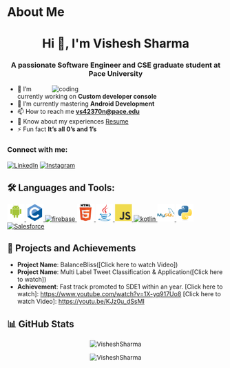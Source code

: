 # About Me

<h1 align="center">Hi 👋, I'm Vishesh Sharma</h1>
<h3 align="center">A passionate Software Engineer and CSE graduate student at Pace University</h3>

<img align="right" alt="coding" width="400" src="https://user-images.githubusercontent.com/55389276/140866485-8fb1c876-9a8f-4d6a-98dc-08c4981eaf70.gif">

- 🔭 I’m currently working on **Custom developer console**
- 🌱 I’m currently mastering **Android Development**
- 📫 How to reach me **vs42370n@pace.edu**
- 📄 Know about my experiences [Resume](https://drive.google.com/file/d/1YF3Mi2GZ4g3UK1wBBwooqs-K9E8pTtMC/view?usp=sharing)
- ⚡ Fun fact **It’s all 0’s and 1’s**

<h3 align="left">Connect with me:</h3>
<p align="left">
  <a href="https://www.linkedin.com/in/vishesh-sharma-0444b8169/" target="blank"><img align="center" src="https://raw.githubusercontent.com/rahuldkjain/github-profile-readme-generator/master/src/images/icons/Social/linked-in-alt.svg" alt="LinkedIn" height="30" width="40" /></a>
  <a href="https://www.instagram.com/v_i_s_h14?igsh=MWNzM3pqNnkzcmhpYQ==" target="blank"><img align="center" src="https://upload.wikimedia.org/wikipedia/commons/thumb/e/e7/Instagram_logo_2016.svg/2048px-Instagram_logo_2016.svg.png" alt="Instagram" height="30" width="40" /></a>
</p>

## 🛠 Languages and Tools:
<p align="left"> 
  <a href="https://developer.android.com" target="_blank" rel="noreferrer"> <img src="https://raw.githubusercontent.com/devicons/devicon/master/icons/android/android-original-wordmark.svg" alt="android" width="40" height="40"/> </a> 
  <a href="https://www.cprogramming.com/" target="_blank" rel="noreferrer"> <img src="https://raw.githubusercontent.com/devicons/devicon/master/icons/c/c-original.svg" alt="c" width="40" height="40"/> </a> 
  <a href="https://firebase.google.com/" target="_blank" rel="noreferrer"> <img src="https://www.vectorlogo.zone/logos/firebase/firebase-icon.svg" alt="firebase" width="40" height="40"/> </a> 
  <a href="https://www.w3.org/html/" target="_blank" rel="noreferrer"> <img src="https://raw.githubusercontent.com/devicons/devicon/master/icons/html5/html5-original-wordmark.svg" alt="html5" width="40" height="40"/> </a> 
  <a href="https://www.java.com" target="_blank" rel="noreferrer"> <img src="https://raw.githubusercontent.com/devicons/devicon/master/icons/java/java-original.svg" alt="java" width="40" height="40"/> </a> 
  <a href="https://developer.mozilla.org/en-US/docs/Web/JavaScript" target="_blank" rel="noreferrer"> <img src="https://raw.githubusercontent.com/devicons/devicon/master/icons/javascript/javascript-original.svg" alt="javascript" width="40" height="40"/> </a> 
  <a href="https://kotlinlang.org" target="_blank" rel="noreferrer"> <img src="https://www.vectorlogo.zone/logos/kotlinlang/kotlinlang-icon.svg" alt="kotlin" width="40" height="40"/> </a> 
  <a href="https://www.mysql.com/" target="_blank" rel="noreferrer"> <img src="https://raw.githubusercontent.com/devicons/devicon/master/icons/mysql/mysql-original-wordmark.svg" alt="mysql" width="40" height="40"/> </a> 
  <a href="https://www.python.org" target="_blank" rel="noreferrer"> <img src="https://raw.githubusercontent.com/devicons/devicon/master/icons/python/python-original.svg" alt="python" width="40" height="40"/> </a> 
  <a href="https://trailhead.salesforce.com/" target="_blank" rel="noreferrer"> <img src="https://upload.wikimedia.org/wikipedia/commons/thumb/f/f9/Salesforce.com_logo.svg/768px-Salesforce.com_logo.svg.png?20210504050649" alt="Salesforce" width="40" height="40"/> </a>
</p>

## 🔧 Projects and Achievements
- **Project Name**: BalanceBliss([Click here to watch Video])
- **Project Name**: Multi Label Tweet Classification & Application([Click here to watch])
- **Achievement**: Fast track promoted to SDE1 within an year.
  [Click here to watch]: https://www.youtube.com/watch?v=1X-yq917Uo8
  [Click here to watch Video]: <https://youtu.be/KJz0u_dSsMI>

## 📊 GitHub Stats
<p align="center">
  <img src="https://github-readme-stats.vercel.app/api?username=vishesh381&show_icons=true&locale=en" alt="VisheshSharma" />
</p>
<p align="center">
  <img src="https://github-readme-streak-stats.herokuapp.com/?user=vishesh381" alt="VisheshSharma" />
</p>

